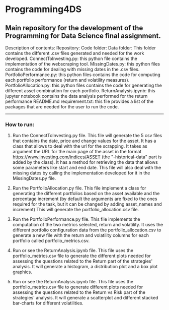 # Programming4DS
Main repository for the development of the Programming for Data Science final assignment.
---------------------
Description of contents:
Repository:
    Code folder:
        Data folder:
            This folder contains the different .csv files generated and needed for the work developed.
        ConnectToInvesting.py: this python file contains the implementation of the webscraping tool.
        MissingDates.py: this python files contains the code for dealing with missing dates in the .csv files.
        PortfolioPerformance.py: this python files contains the code for computing each portfolio performance
            (return and volatility measures).
        PortfolioAllocation.py: this python files contains the code for generating the different asset combination
            for each portfolio.
        ReturnAnalysis.ipynb: this jupyter notebook contains the data analysis performed for the return performance
    README.md
    requirement.txt: this file provides a list of the packages that are needed for the user to run the code.

---------------------
### How to run:

1. Run the ConnectToInvesting.py file. This file will generate the 5 csv files that contains the date, price and change
values for the asset. It has a class that allows to deal with the url for the scrapping. It takes as argument the URL
for the main page of the asset in the format https://www.investing.com/indices/ASSET (the "-historical-data" part is
added by the class). It has a method for retrieving the data that allows some parameters like start and end date. This
file will also deal with the missing dates by calling the implementation developed for it in the MissingDates.py file.

2. Run the PortfolioAllocation.py file. This file implement a class for generating the different portfolios based on
the asset available and the percentage increment (by default the arguments are fixed to the ones required for the task,
but it can be changed by adding asset_names and increment) This will generate the portfolio_allocation.csv file.

3. Run the PortfolioPerformance.py file. This file implements the computation of the two metrics selected, return and
volatility. It uses the different portfolio configuration data from the portfolio_allocation.csv to generate a new file
with the return and volatility columns for each portfolio called portfolio_metrics.csv.

4. Run or see the ReturnAnalysis.ipynb file. This file uses the portfolio_metrics.csv file to generate the different plots
needed for assessing the questions related to the Return part of the strategies' analysis. It will generate a histogram,
a distribution plot and a box plot graphics.

5. Run or see the ReturnAnalysis.ipynb file. This file uses the portfolio_metrics.csv file to generate different plots needed for assessing the questions related to the Return vs Risk part of the strategies' analysis. It will generate a scatterplot and different stacked bar-charts for different volatilities.

